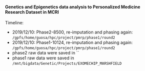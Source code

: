 #### Genetics and Epigenetics data analysis to Personalized Medicine Research Dataset in MCRI


Timeline:
* 2019/12/10: Phase2-8500, re-imputation and phasing again: `/gpfs/home/guosa/hpc/project/pmrp/phase1/round2`
* 2019/12/10: Phase1-10124, re-imputation and phasing again: `/gpfs/home/guosa/hpc/project/pmrp/phase1/round2`
* phase2 raw data were saved in ``
* phase1 raw data were saved in `/mnt/bigdata/Genetic/Projects/EXOMECHIP_MARSHFIELD`



